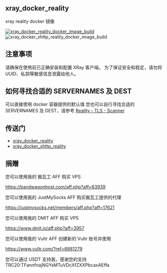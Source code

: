 ## xray_docker_reality
xray reality docker 镜像

[![xray_docker_reality_docker_image_build](https://github.com/wulabing/xray_docker/actions/workflows/xray_docker_reality.yml/badge.svg)](https://github.com/wulabing/xray_docker/actions/workflows/xray_docker_reality.yml)
![xray_docker_xhttp_reality_docker_image_build](https://github.com/wulabing/xray_docker/actions/workflows/xray_docker_xhttp_reality.yml/badge.svg)

## 注意事项
请确保在使用前已正确安装和配置 XRay 客户端。
为了保证安全和稳定，请勿将 UUID、私钥等敏感信息泄露给他人。

## 如何寻找合适的 SERVERNAMES 及 DEST

可以直接使用 docker 容器提供的默认值
您也可以自行寻找合适的 SERVERNAMES 及 DEST，请参考 [Reality - TLS - Scanner](https://github.com/XTLS/RealiTLScanner)

## 传送门

- [xray_docker_reality](https://github.com/wulabing/xray_docker/tree/master/reality)
- [xray_docker_xhttp_reality](https://github.com/wulabing/xray_docker/tree/master/xhttp_reality)

## 捐赠

您可以使用我的 搬瓦工 AFF 购买 VPS

https://bandwagonhost.com/aff.php?aff=63939

您可以使用我的 JustMySocks AFF 购买搬瓦工提供的代理

https://justmysocks.net/members/aff.php?aff=17621

您可以使用我的 DMIT AFF 购买 VPS

https://www.dmit.io/aff.php?aff=3957

您可以使用我的 Vultr AFF 创建新的 Vultr 账号并使用

https://www.vultr.com/?ref=6881279

您可以通过 USDT 支持我，感谢您的支持
TRC20:TFannfnajNGYsMTuVDcXfZXXPbcaxAEffa
